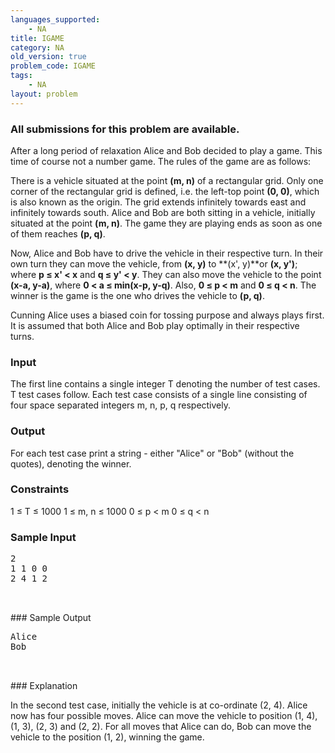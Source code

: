 ```yaml
---
languages_supported:
    - NA
title: IGAME
category: NA
old_version: true
problem_code: IGAME
tags:
    - NA
layout: problem
---
```

###  All submissions for this problem are available. 

After a long period of relaxation Alice and Bob decided to play a game. This time of course not a number game. The rules of the game are as follows:

There is a vehicle situated at the point **(m, n)** of a rectangular grid. Only one corner of the rectangular grid is defined, i.e. the left-top point **(0, 0)**, which is also known as the origin. The grid extends infinitely towards east and infinitely towards south. Alice and Bob are both sitting in a vehicle, initially situated at the point **(m, n)**. The game they are playing ends as soon as one of them reaches **(p, q)**.

Now, Alice and Bob have to drive the vehicle in their respective turn. In their own turn they can move the vehicle, from **(x, y)** to **(x', y)**or **(x, y')**; where **p ≤ x' < x** and **q ≤ y' < y**. They can also move the vehicle to the point **(x-a, y-a)**, where **0 < a ≤ min(x-p, y-q)**. Also, **0 ≤ p < m** and **0 ≤ q < n**. The winner is the game is the one who drives the vehicle to **(p, q)**.

Cunning Alice uses a biased coin for tossing purpose and always plays first. It is assumed that both Alice and Bob play optimally in their respective turns.

### Input

The first line contains a single integer T denoting the number of test cases. T test cases follow. Each test case consists of a single line consisting of four space separated integers m, n, p, q respectively.

### Output

For each test case print a string - either "Alice" or "Bob" (without the quotes), denoting the winner.

### Constraints

1 ≤ T ≤ 1000
1 ≤ m, n ≤ 1000
0 ≤ p < m
0 ≤ q < n

### Sample Input

<pre>2
1 1 0 0
2 4 1 2


</pre>### Sample Output
<pre>Alice
Bob


</pre>### Explanation
In the second test case, initially the vehicle is at co-ordinate (2, 4). Alice now has four possible moves. Alice can move the vehicle to position (1, 4), (1, 3), (2, 3) and (2, 2). For all moves that Alice can do, Bob can move the vehicle to the position (1, 2), winning the game.
